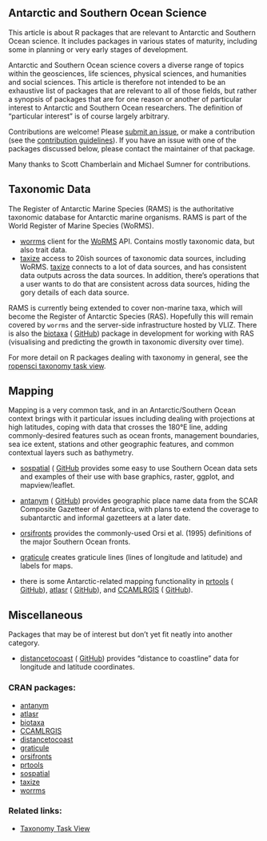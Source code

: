 ## Antarctic and Southern Ocean Science

<div>

This article is about R packages that are relevant to Antarctic and
Southern Ocean science. It includes packages in various states of
maturity, including some in planning or very early stages of
development.

Antarctic and Southern Ocean science covers a diverse range of topics
within the geosciences, life sciences, physical sciences, and humanities
and social sciences. This article is therefore not intended to be an
exhaustive list of packages that are relevant to all of those fields,
but rather a synopsis of packages that are for one reason or another of
particular interest to Antarctic and Southern Ocean researchers. The
definition of “particular interest” is of course largely arbitrary.

Contributions are welcome\! Please [submit an
issue](https://github.com/ropensci/taxonomy/issues), or make a
contribution (see the [contribution guidelines](CONTRIBUTING.md)). If
you have an issue with one of the packages discussed below, please
contact the maintainer of that package.

Many thanks to Scott Chamberlain and Michael Sumner for contributions.

## Taxonomic Data

The Register of Antarctic Marine Species (RAMS) is the authoritative
taxonomic database for Antarctic marine organisms. RAMS is part of the
World Register of Marine Species (WoRMS).

  - [worrms](https://cran.rstudio.com/web/packages/worrms/index.html) client for the
    [WoRMS](http://www.marinespecies.org/) API. Contains mostly
    taxonomic data, but also trait data.
  - [taxize](https://cran.rstudio.com/web/packages/taxize/index.html) access to 20ish sources of
    taxonomic data sources, including WoRMS.
    [taxize](https://cran.rstudio.com/web/packages/taxize/index.html) connects to a lot of data
    sources, and has consistent data outputs across the data sources. In
    addition, there’s operations that a user wants to do that are
    consistent across data sources, hiding the gory details of each data
    source.

RAMS is currently being extended to cover non-marine taxa, which will
become the Register of Antarctic Species (RAS). Hopefully this will
remain covered by `worrms` and the server-side infrastructure hosted by
VLIZ. There is also the [biotaxa](https://cran.rstudio.com/web/packages/biotaxa/index.html) (
[GitHub](https://github.com/hhsieh/biotaxa_Rpackage)) package in
development for working with RAS (visualising and predicting the growth
in taxonomic diversity over time).

For more detail on R packages dealing with taxonomy in general, see the
[ropensci taxonomy task view](https://github.com/ropensci/taxonomy).

## Mapping

Mapping is a very common task, and in an Antarctic/Southern Ocean
context brings with it particular issues including dealing with
projections at high latitudes, coping with data that crosses the 180°E
line, adding commonly-desired features such as ocean fronts, management
boundaries, sea ice extent, stations and other geographic features, and
common contextual layers such as bathymetry.

  - [sospatial](https://cran.rstudio.com/web/packages/sospatial/index.html) (
    [GitHub](https://github.com/AustralianAntarcticDivision/sospatial)
    provides some easy to use Southern Ocean data sets and examples of
    their use with base graphics, raster, ggplot, and mapview/leaflet.

  - [antanym](https://cran.rstudio.com/web/packages/antanym/index.html) (
    [GitHub](https://github.com/SCAR/antanym)) provides geographic place
    name data from the SCAR Composite Gazetteer of Antarctica, with
    plans to extend the coverage to subantarctic and informal gazetteers
    at a later date.

  - [orsifronts](https://cran.rstudio.com/web/packages/orsifronts/index.html) provides the
    commonly-used Orsi et al. (1995) definitions of the major Southern
    Ocean fronts.

  - [graticule](https://cran.rstudio.com/web/packages/graticule/index.html) creates graticule
    lines (lines of longitude and latitude) and labels for maps.

  - there is some Antarctic-related mapping functionality in
    [prtools](https://cran.rstudio.com/web/packages/prtools/index.html) (
    [GitHub](https://github.com/pierreroudier/prtools)),
    [atlasr](https://cran.rstudio.com/web/packages/atlasr/index.html) (
    [GitHub](https://github.com/jiho/atlasr)), and
    [CCAMLRGIS](https://cran.rstudio.com/web/packages/CCAMLRGIS/index.html) (
    [GitHub](https://github.com/ccamlr/CCAMLRGIS)).

## Miscellaneous

Packages that may be of interest but don’t yet fit neatly into another
category.

  - [distancetocoast](https://cran.rstudio.com/web/packages/distancetocoast/index.html) (
    [GitHub](https://github.com/mdsumner/distancetocoast)) provides
    “distance to coastline” data for longitude and latitude
    coordinates.

</div>

### CRAN packages:

  - [antanym](https://cran.rstudio.com/web/packages/antanym/index.html)
  - [atlasr](https://cran.rstudio.com/web/packages/atlasr/index.html)
  - [biotaxa](https://cran.rstudio.com/web/packages/biotaxa/index.html)
  - [CCAMLRGIS](https://cran.rstudio.com/web/packages/CCAMLRGIS/index.html)
  - [distancetocoast](https://cran.rstudio.com/web/packages/distancetocoast/index.html)
  - [graticule](https://cran.rstudio.com/web/packages/graticule/index.html)
  - [orsifronts](https://cran.rstudio.com/web/packages/orsifronts/index.html)
  - [prtools](https://cran.rstudio.com/web/packages/prtools/index.html)
  - [sospatial](https://cran.rstudio.com/web/packages/sospatial/index.html)
  - [taxize](https://cran.rstudio.com/web/packages/taxize/index.html)
  - [worrms](https://cran.rstudio.com/web/packages/worrms/index.html)

### Related links:

  - [Taxonomy Task View](https://github.com/ropensci/taxonomy)
